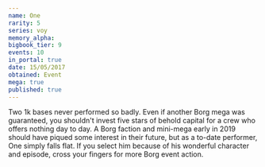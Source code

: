 ```yaml
---
name: One
rarity: 5
series: voy
memory_alpha:
bigbook_tier: 9
events: 10
in_portal: true
date: 15/05/2017
obtained: Event
mega: true
published: true
---
```


Two 1k bases never performed so badly. Even if another Borg mega was guaranteed, you shouldn't invest five stars of behold capital for a crew who offers nothing day to day. A Borg faction and mini-mega early in 2019 should have piqued some interest in their future, but as a to-date performer, One simply falls flat. If you select him because of his wonderful character and episode, cross your fingers for more Borg event action.
